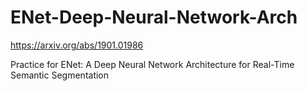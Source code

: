 # ENet-Deep-Neural-Network-Arch
https://arxiv.org/abs/1901.01986

Practice for ENet: A Deep Neural Network Architecture for Real-Time Semantic Segmentation
